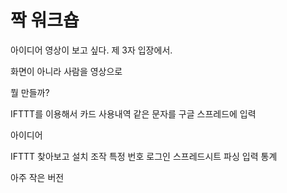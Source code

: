 # 짝 워크숍

아이디어
영상이 보고 싶다.
제 3자 입장에서.

화면이 아니라 사람을 영상으로

뭘 만들까?

IFTTT를 이용해서 카드 사용내역 같은 문자를 구글 스프레드에 입력

아이디어

IFTTT 찾아보고
설치
조작
특정 번호
로그인
스프레드시트
파싱
입력
통계

아주 작은 버전
